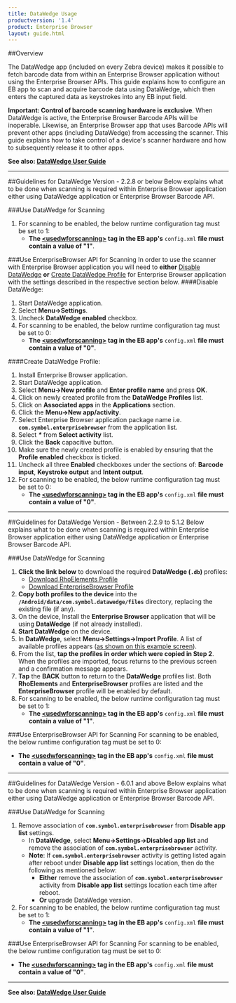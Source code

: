 ```yaml
---
title: DataWedge Usage
productversion: '1.4'
product: Enterprise Browser
layout: guide.html
---
```

##Overview 

The DataWedge app (included on every Zebra device) makes it possible to fetch barcode data from within an Enterprise Browser application without using the Enterprise Browser APIs. This guide explains how to configure an EB app to scan and acquire barcode data using DataWedge, which then enters the captured data as keystrokes into any EB input field. 

**Important: Control of barcode scanning hardware is exclusive**. When DataWedge is active, the Enterprise Browser Barcode APIs will be inoperable. Likewise, an Enterprise Browser app that uses Barcode APIs will prevent other apps (including DataWedge) from accessing the scanner. This guide explains how to take control of a device's scanner hardware and how to subsequently release it to other apps. 

**See also: [DataWedge User Guide](http://techdocs.zebra.com/datawedge/5-0/guide/about/)** 

-----
##Guidelines for DataWedge Version - 2.2.8 or below
Below explains what to be done when scanning is required within Enterprise Browser application either using DataWedge application or Enterprise Browser Barcode API.

###Use DataWedge for Scanning
1. For scanning to be enabled, the below runtime configuration tag must be set to 1:
    * **The [&lt;usedwforscanning&gt;](../configreference/index.md#usedwforscanning) tag in the EB app's** `config.xml` **file must contain a value of "1"**.

###Use EnterpriseBrowser API for Scanning
In order to use the scanner with Enterprise Browser application you will need to **either** [Disable DataWedge](#disable-datawedge) **or** [Create DataWedge Profile](#create-datawedge-profile) for Enterprise Browser application with the settings described in the respective section below. 
####Disable DataWedge:
1. Start DataWedge application.
2. Select **Menu->Settings**.
3. Uncheck **DataWedge enabled** checkbox.
4. For scanning to be enabled, the below runtime configuration tag must be set to 0:
    * **The [&lt;usedwforscanning&gt;](../configreference/index.md#usedwforscanning) tag in the EB app's** `config.xml` **file must contain a value of "0"**.
	
####Create DataWedge Profile:
1. Install Enterprise Browser application.
2. Start DataWedge application.
3. Select **Menu->New profile** and **Enter profile name** and press **OK**.
4. Click on newly created profile from the **DataWedge Profiles** list.
5. Click on **Associated apps** in the **Applications** section.
6. Click the **Menu->New app/activity**.
7. Select Enterprise Browser application package name i.e. **`com.symbol.enterprisebrowser`** from the application list.
8. Select **_*_** from **Select activity** list.
9. Click the **Back** capacitive button.
10. Make sure the newly created profile is enabled by ensuring that the **Profile enabled** checkbox is ticked.
11. Uncheck all three **Enabled** checkboxes under the sections of: **Barcode input**, **Keystroke output** and **Intent output**.
12. For scanning to be enabled, the below runtime configuration tag must be set to 0:
     * **The [&lt;usedwforscanning&gt;](../configreference/index.md#usedwforscanning) tag in the EB app's** `config.xml` **file must contain a value of "0"**.

-----

##Guidelines for DataWedge Version - Between 2.2.9 to 5.1.2
Below explains what to be done when scanning is required within Enterprise Browser application either using DataWedge application or Enterprise Browser Barcode API.

###Use DataWedge for Scanning
1. **Click the link below** to download the required **DataWedge (`.db`)** profiles: 
    * [Download RhoElements Profile](https://www.zebra.com/content/dam/zebra_new_ia/en-us/software/developer-tools/enterprise-browser/dwprofile_rhoelements.db)
    * [Download EnterpriseBrowser Profile](https://www.zebra.com/content/dam/zebra_new_ia/en-us/software/developer-tools/enterprise-browser/dwprofile_enterprisebrowser.db)
2. **Copy both profiles to the device** into the **`/Android/data/com.symbol.datawedge/files`** directory, replacing the existing file (if any). 
3. On the device, Install the **Enterprise Browser** application that will be using **DataWedge** (if not already installed). 
4. **Start DataWedge** on the device. 
5. In **DataWedge**, select **Menu->Settings->Import Profile**.  A list of available profiles appears ([as shown on this example screen](../../../../datawedge/5-0/guide/advanced#importaprofile)).
6. From the list, **tap the profiles in order which were copied in Step 2**. When the profiles are imported, focus returns to the previous screen and a confirmation message appears. 
7. **Tap** the **BACK** button to return to the **DataWedge** profiles list. Both **RhoElements** and **EnterpriseBrowser** profiles are listed and the **EnterpriseBrowser** profile will be enabled by default. 
8. For scanning to be enabled, the below runtime configuration tag must be set to 1:
    * **The [&lt;usedwforscanning&gt;](../configreference/index.md#usedwforscanning) tag in the EB app's** `config.xml` **file must contain a value of "1"**.

###Use EnterpriseBrowser API for Scanning
For scanning to be enabled, the below runtime configuration tag must be set to 0:
  * **The [&lt;usedwforscanning&gt;](../configreference/index.md#usedwforscanning) tag in the EB app's** `config.xml` **file must contain a value of "0"**.

-----	

##Guidelines for DataWedge Version - 6.0.1 and above
Below explains what to be done when scanning is required within Enterprise Browser application either using DataWedge application or Enterprise Browser Barcode API.
	
###Use DataWedge for Scanning
1. Remove association of **`com.symbol.enterprisebrowser`** from **Disable app list** settings.
	* In **DataWedge**, select **Menu->Settings->Disabled app list** and remove the association of **`com.symbol.enterprisebrowser`** activity. 
	* **Note**: If **`com.symbol.enterprisebrowser`** activity is getting listed again after reboot under **Disable app list** settings location, then do the following as mentioned below:
	     * **Either** remove the association of **`com.symbol.enterprisebrowser`** activity from **Disable app list** settings location each time after reboot.
		 * **Or** upgrade DataWedge version. 
2. For scanning to be enabled, the below runtime configuration tag must be set to 1:
    * **The [&lt;usedwforscanning&gt;](../configreference/index.md#usedwforscanning) tag in the EB app's** `config.xml` **file must contain a value of "1"**.

###Use EnterpriseBrowser API for Scanning
For scanning to be enabled, the below runtime configuration tag must be set to 0:
  * **The [&lt;usedwforscanning&gt;](../configreference/index.md#usedwforscanning) tag in the EB app's** `config.xml` **file must contain a value of "0"**.
	
-----

**See also: [DataWedge User Guide](../../../../datawedge)** 
